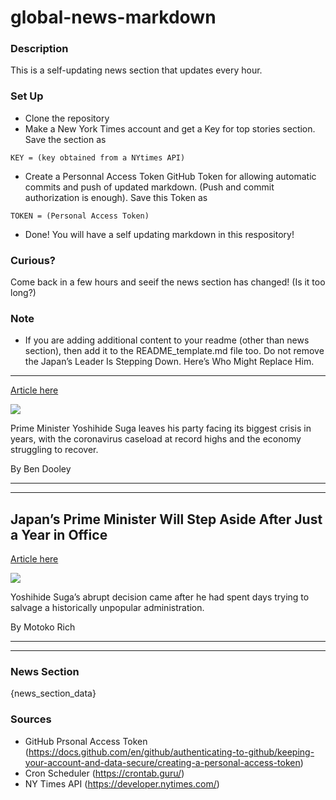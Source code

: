 # global-news-markdown

### Description 
This is a self-updating news section that updates every hour.

### Set Up 
* Clone the repository
* Make a New York Times account and get a Key for top stories section. Save the section as 
 ```
 KEY = (key obtained from a NYtimes API)
 ```
*  Create a Personnal Access Token GitHub Token for allowing automatic commits and push of updated markdown. (Push and commit authorization is enough). Save this Token as 
```
TOKEN = (Personal Access Token)
```
* Done! You will have a self updating markdown in this respository!

### Curious?
Come back in a few hours and seeif the news section has changed! (Is it too long?)

### Note
* If you are adding additional content to your readme (other than news section), then add it to the README_template.md file too. Do not remove the Japan’s Leader Is Stepping Down. Here’s Who Might Replace Him.
--------------------------------------------------------------

[Article here](https://www.nytimes.com/2021/09/03/world/asia/who-will-replace-yoshihide-suga.html)

[![](https://static01.nyt.com/images/2021/09/03/world/03japan-contenders-01/merlin_177024504_9a7640d0-7816-4add-82e3-09a8d39d746a-superJumbo.jpg)](https://www.nytimes.com/2021/09/03/world/asia/who-will-replace-yoshihide-suga.html)

Prime Minister Yoshihide Suga leaves his party facing its biggest crisis in years, with the coronavirus caseload at record highs and the economy struggling to recover.

By Ben Dooley

* * *

* * *

Japan’s Prime Minister Will Step Aside After Just a Year in Office
------------------------------------------------------------------

[Article here](https://www.nytimes.com/2021/09/02/world/asia/japan-suga-resign-election.html)

[![](https://static01.nyt.com/images/2021/09/03/world/03japan-suga/merlin_193290843_6cf30927-024e-446a-859c-4c9add721d23-superJumbo.jpg)](https://www.nytimes.com/2021/09/02/world/asia/japan-suga-resign-election.html)

Yoshihide Suga’s abrupt decision came after he had spent days trying to salvage a historically unpopular administration.

By Motoko Rich

* * *

* * *

### News Section 
{news_section_data}


### Sources 
* GitHub Prsonal Access Token (https://docs.github.com/en/github/authenticating-to-github/keeping-your-account-and-data-secure/creating-a-personal-access-token)
* Cron Scheduler (https://crontab.guru/)
* NY Times API (https://developer.nytimes.com/)
